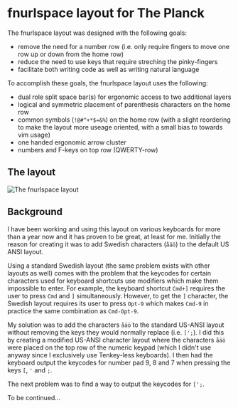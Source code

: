 # fnurlspace layout for The Planck 

The fnurlspace layout was designed with the following goals:

- remove the need for a number row (i.e. only require fingers to move one
  row up or down from the home row)
- reduce the need to use keys that require streching the pinky-fingers
- facilitate both writing code as well as writing natural language

To accomplish these goals, the fnurlspace layout uses the following:

- dual role split space bar(s) for ergonomic access to two additional
  layers
- logical and symmetric placement of parenthesis characters on the home row
- common symbols (`!@#^+*$=&%`) on the home row (with a slight reordering
  to make the layout more useage oriented, with a small bias to towards vim
  usage)
- one handed ergonomic arrow cluster
- numbers and F-keys on top row (QWERTY-row)


## The layout

![The fnurlspace layout](fnurlspace-layout.png)


## Background

I have been working and using this layout on various keyboards for more
than a year now and it has proven to be great, at least for me. Initially
the reason for creating it was to add Swedish characters (`åäö`) to the
default US ANSI layout.

Using a standard Swedish layout (the same problem exists with other layouts
as well) comes with the problem that the keycodes for certain characters
used for keyboard shortcuts use modifiers which make them impossible to
enter. For example, the keyboard shortcut `Cmd+]` requires the user to
press `Cmd` and `]` simultaneously. However, to get the `]` character, the
Swedish layout requires its user to press `Opt-9` which makes `Cmd-9` in
practice the same combination as `Cmd-Opt-9`.

My solution was to add the characters `åäö` to the standard US-ANSI layout
without removing the keys they would normally replace (i.e. `[';`). I did
this by creating a modified US-ANSI character layout where the characters
`åäö` were placed on the top row of the numeric keypad (which I didn't use
anyway since I exclusively use Tenkey-less keyboards). I then had the
keyboard output the keycodes for number pad 9, 8 and 7 when pressing the
keys `[`, `'` and `;`.

The next problem was to find a way to output the keycodes for `[';`.

To be continued...


